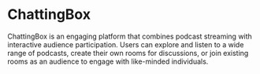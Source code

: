 # ChattingBox
ChattingBox is an engaging platform that combines podcast streaming with interactive audience participation. Users can explore and listen to a wide range of podcasts, create their own rooms for discussions, or join existing rooms as an audience to engage with like-minded individuals.
